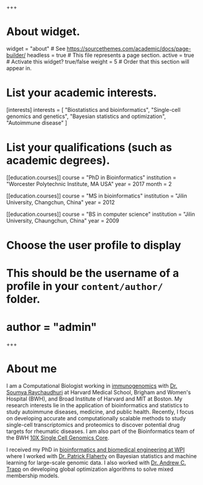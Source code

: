 +++
# About widget.
widget = "about"  # See https://sourcethemes.com/academic/docs/page-builder/
headless = true  # This file represents a page section.
active = true  # Activate this widget? true/false
weight = 5  # Order that this section will appear in.


# List your academic interests.
[interests]
  interests = [
    "Biostatistics and bioinformatics",
    "Single-cell genomics and genetics",
    "Bayesian statistics and optimization",
    "Autoimmune disease"
  ]

# List your qualifications (such as academic degrees).
[[education.courses]]
  course = "PhD in Bioinformatics"
  institution = "Worcester Polytechnic Institute, MA USA"
  year = 2017
  month = 2

[[education.courses]]
  course = "MS in bioinformatics"
  institution = "Jilin University, Changchun, China"
  year = 2012

[[education.courses]]
  course = "BS in computer science"
  institution = "Jilin University, Chaungchun, China"
  year = 2009

# Choose the user profile to display
# This should be the username of a profile in your `content/author/` folder.
# author = "admin"

+++

# About me
I am a Computational Biologist working in [immunogenomics](https://immunogenomics.hms.harvard.edu/) with [Dr. Soumya Raychaudhuri](https://dbmi.hms.harvard.edu/person/faculty/soumya-raychaudhuri) at Harvard Medical School, Brigham and Women's Hospital (BWH), and Broad Institute of Harvard and MIT at Boston.
My research interests lie in the application of bioinformatics and statistics to study autoimmune diseases, medicine, and public health.
Recently, I focus on developing accurate and computationally scalable methods to study single-cell transcriptomics and proteomics to discover potential drug targets for rheumatic diseases.
I am also part of the Bioinformatics team of the BWH [10X Single Cell Genomics Core](https://singlecell.bwh.harvard.edu/leadership/).


I received my PhD in [bioinformatics and biomedical engineering at WPI](https://www.wpi.edu/academics/departments/biomedical-engineering) where I worked with [Dr. Patrick Flaherty](https://people.math.umass.edu/~flaherty/?_ga=2.161809467.684947861.1552584709-2039651767.1552584709) on Bayesian statistics and machine learning for large-scale genomic data.
I also worked with [Dr. Andrew C. Trapp](http://users.wpi.edu/~atrapp/) on developing global optimization algorithms to solve mixed membership models.


